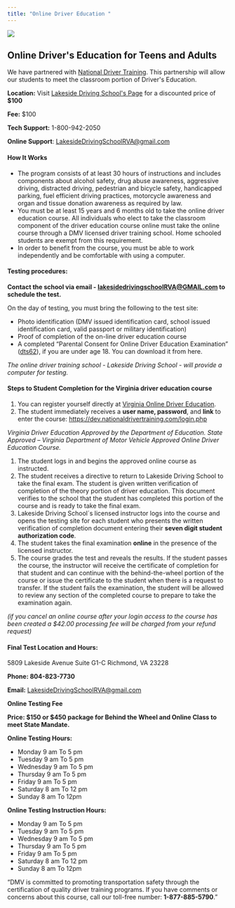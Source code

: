 ```yaml
---
title: "Online Driver Education "
---
```

![](/assets/ndti-logo-docx.png)

## Online Driver's Education for Teens and Adults

We have partnered with [National Driver Training](https://www.nationaldrivertraining.com/). This partnership will allow our students to meet the classroom portion of Driver's Education. 

**Location:** Visit [Lakeside Driving School's Page](https://nationaldrivertraining.com/aff-landing.php?age=Teen&state=VA&affid=1138&pid=23) for a discounted price of **$100**

**Fee:** $100

**Tech Support:** 1-800-942-2050

**Online Support**: LakesideDrivingSchoolRVA@gmail.com

#### How It Works

* The program consists of at least 30 hours of instructions and includes components about alcohol safety, drug abuse awareness, aggressive driving, distracted driving, pedestrian and bicycle safety, handicapped parking, fuel efficient driving practices, motorcycle awareness and organ and tissue donation awareness as required by law.
* You must be at least 15 years and 6 months old to take the online driver education course. All individuals who elect to take the classroom component of the driver education course online must take the online course through a DMV licensed driver training school. Home schooled students are exempt from this requirement.
* In order to benefit from the course, you must be able to work independently and be comfortable with using a computer.

#### Testing procedures:

**Contact the school via email - lakesidedrivingschoolRVA@GMAIL.com to schedule the test.**

On the day of testing, you must bring the following to the test site:

* Photo identification (DMV issued identification card, school issued identification card, valid passport or military identification)
* Proof of completion of the on-line driver education course
* A completed “Parental Consent for Online Driver Education Examination” ([dts62](http://www.safedrivingacademy.net/wp-content/uploads/2018/05/dts62.pdf)), if you are under age 18. You can download it from here.

*The online driver training school - Lakeside Driving School - will provide a computer for testing.*

#### Steps to Student Completion for the Virginia driver education course

1. You can register yourself directly at [Virginia Online Driver Education](https://dev.nationaldrivertraining.com/aff-landing.php?age=Teen&state=VA&affid=1081&pid=23).
2. The student immediately receives a **user name, password**, and **link** to enter the course: <https://dev.nationaldrivertraining.com/login.php>

*Virginia Driver Education Approved by the Department of Education. State Approved – Virginia Department of Motor Vehicle Approved Online Driver Education Course.*

1. The student logs in and begins the approved online course as instructed.
2. The student receives a directive to return to Lakeside Driving School to take the final exam. The student is given written verification of completion of the theory portion of driver education. This document verifies to the school that the student has completed this portion of the course and is ready to take the final exam.
3. Lakeside Driving School´s licensed instructor logs into the course and opens the testing site for each student who presents the written verification of completion document entering their **seven digit student authorization code**.
4. The student takes the final examination **online** in the presence of the licensed instructor.
5. The course grades the test and reveals the results. If the student passes the course, the instructor will receive the certificate of completion for that student and can continue with the behind-the-wheel portion of the course or issue the certificate to the student when there is a request to transfer. If the student fails the examination, the student will be allowed to review any section of the completed course to prepare to take the examination again.

*(if you cancel an online course after your login access to the course has been created a $42.00 processing fee will be charged from your refund request)*

#### Final Test Location and Hours:

5809 Lakeside Avenue Suite G1-C Richmond, VA 23228 

**Phone: 804-823-7730**

**Email:** LakesideDrivingSchoolRVA@gmail.com

**Online Testing Fee**

**Price: $150 or $450 package for Behind the Wheel and Online Class to meet State Mandate.**

**Online Testing Hours:**

* Monday 9 am To 5 pm
* Tuesday 9 am To 5 pm
* Wednesday 9 am To 5 pm
* Thursday 9 am To 5 pm
* Friday 9 am To 5 pm
* Saturday 8 am To 12 pm
* Sunday 8 am To 12pm

**Online Testing Instruction Hours:**

* Monday 9 am To 5 pm
* Tuesday 9 am To 5 pm
* Wednesday 9 am To 5 pm
* Thursday 9 am To 5 pm
* Friday 9 am To 5 pm
* Saturday 8 am To 12 pm
* Sunday 8 am To 12pm

“DMV is committed to promoting transportation safety through the certification of quality driver training programs. If you have comments or concerns about this course, call our toll-free number: **1-877-885-5790**.”